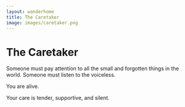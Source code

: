 ```yaml
---
layout: wanderhome
title: The Caretaker
image: images/caretaker.png
---
```


The Caretaker
=============

Someone must pay attention to all the small and forgotten things in the world. Someone must listen to the voiceless.

You are alive.

Your care is tender, supportive, and silent.
